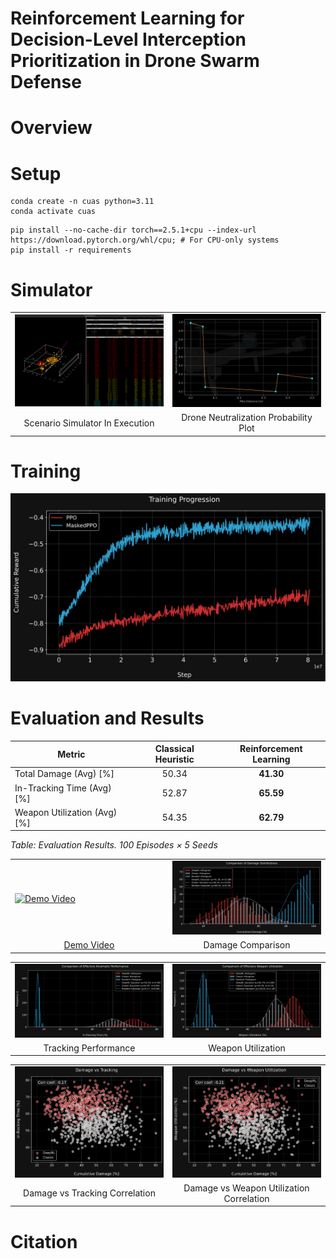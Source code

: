 # Reinforcement Learning for Decision-Level Interception Prioritization in Drone Swarm Defense

# Overview


# Setup
```
conda create -n cuas python=3.11
conda activate cuas
```
```
pip install --no-cache-dir torch==2.5.1+cpu --index-url https://download.pytorch.org/whl/cpu; # For CPU-only systems
pip install -r requirements
```

# Simulator

<table>
  <tr>
    <td width="50%"><img src="./results/img/simulator.png" alt="Simulator" width="100%"/></td>
    <td width="50%"><img src="./results/img/neutralization_probability_plot.png" alt="Neutralization Probability" width="100%"/></td>
  </tr>
  <tr>
    <td align="center">Scenario Simulator In Execution</td>
    <td align="center">Drone Neutralization Probability Plot</td>
  </tr>
</table>

# Training

![Alt text](./results/img/training_progression.svg)

# Evaluation and Results

| Metric                        | Classical Heuristic | Reinforcement Learning |
|-------------------------------|:------------------:|:---------------------:|
| Total Damage (Avg) [%]        | 50.34              | **41.30**             |
| In-Tracking Time (Avg) [%]    | 52.87              | **65.59**             |
| Weapon Utilization (Avg) [%]  | 54.35              | **62.79**             |

*Table: Evaluation Results. 100 Episodes × 5 Seeds*





<table>
  <tr>
    <td width="50%"><a href="https://youtu.be/GooNFDk42Nw" target="_blank"><img src="https://img.youtube.com/vi/GooNFDk42Nw/0.jpg" alt="Demo Video" width="100%"/></a></td>
    <td width="50%"><img src="./results/img/damage_distributions.svg" alt="Damage Comparison" width="100%"/></td>
  </tr>
  <tr>
    <td align="center"><a href="https://youtu.be/GooNFDk42Nw" target="_blank">Demo Video</a></td>
    <td align="center">Damage Comparison</td>
  </tr>
</table>

<table>
  <tr>
    <td width="50%"><img src="./results/img/tracking_performance.svg" alt="Tracking Performance" width="100%"/></td>
    <td width="50%"><img src="./results/img/weapon_utilization.svg" alt="Weapon Utilization" width="100%"/></td>
  </tr>
  <tr>
    <td align="center">Tracking Performance</td>
    <td align="center">Weapon Utilization</td>
  </tr>
</table>

<table>
  <tr>
    <td width="50%"><img src="./results/img/damage_vs_tracking.svg" alt="Damage vs Tracking Correlation" width="100%"/></td>
    <td width="50%"><img src="./results/img/damage_vs_weapon_utilization.svg" alt="Damage vs Weapon Utilization Correlation" width="100%"/></td>
  </tr>
  <tr>
    <td align="center">Damage vs Tracking Correlation</td>
    <td align="center">Damage vs Weapon Utilization Correlation</td>
  </tr>
</table>

# Citation